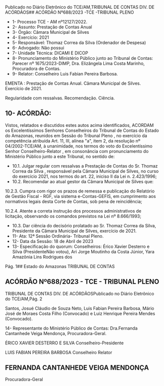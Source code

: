 Publicado  no  Diário  Eletrônico do TCE/AM,TRIBUNAL DE CONTAS DIV. DE ACÓRDÃOS## ACÓRDÃO Nº688/2023 -TCE -TRIBUNAL PLENO

- 1- Processo TCE - AM nº12127/2022.
- 2- Assunto: Prestação de Contas Anual
- 3- Órgão: Câmara Municipal de Silves
- 4- Exercício: 2021
- 5- Responsável: Thomaz Correa da Silva (Ordenador de Despesa)
- 6- Advogado: Não possui
- 7- Unidade Técnica: DICAMI E DICOP
- 8- Pronunciamento  do  Ministério  Público  junto  ao  Tribunal  de  Contas: Parecer  nº 1675/2023-DIMP, Dra. Elizângela Lima Costa Marinho, Procuradora de Contas.
- 9- Relator: Conselheiro Luis Fabian Pereira Barbosa.

EMENTA : Prestação  de  Contas  Anual. Câmara Municipal de Silves. Exercício de 2021.

Regularidade com ressalvas. Recomendação. Ciência.

## 10-  ACÓRDÃO:

Vistos, relatados e discutidos estes autos acima identificados, ACORDAM os Excelentíssimos Senhores Conselheiros do Tribunal de Contas do Estado do Amazonas, reunidos em Sessão do Tribunal Pleno , no exercício da competência atribuída Art. 11, III, alínea "a", item 2, da resolução nº 04/2002-TCE/AM, à unanimidade, nos termos do voto do  Excelentíssimo  Senhor  Conselheiro-Relator ,  em  consonância com  pronunciamento do Ministério Público junto a este Tribunal, no sentido de:

- 10.1. Julgar regular com ressalvas a Prestação de Contas do Sr. Thomaz Correa  da  Silva ,  responsável  pela  Câmara  Municipal  de  Silves,  no curso  do  exercício  2021,  nos  termos  do  art.  22,  iniciso  II  da  Lei  n. 2.423/1996;
- 10.2. Recomendar ao atual gestor da Câmara Municipal de Silves que:

10.2.3. Cumpra  com  rigor  os  prazos  de  remessa  e  publicação  do Relatório  de  Gestão  Fiscal  -  RGF,  via  sistema  e-Contas-GEFIS,  em cumprimento aos normativos legais desta Corte de Contas, sob pena de reincidência;

10.2.4.  Atente  a  correta  instrução  dos  processos  administrativos  de licitação, observando os comandos previstos na Lei nº 8.666/1993;

- 10.3. Dar ciência do decisório prolatado ao Sr. Thomaz  Correa  da Silva, Presidente da Câmara Municipal de Silves, exercício de 2021.
- 11-  Ata: 12ª Sessão Ordinária- Tribunal Pleno.
- 12-  Data da Sessão: 18 de Abril de 2023
- 13-  Especificação do quorum: Conselheiros: Érico Xavier Desterro e Silva (PresidenteNão votou), Ari Jorge Moutinho da Costa Júnior, Yara Amazônia Lins Rodrigues dos

Pág. 1## Estado do Amazonas TRIBUNAL DE CONTAS

## ACÓRDÃO Nº688/2023 - TCE - TRIBUNAL PLENO

TRIBUNAL DE CONTAS DIV. DE ACÓRDÃOSPublicado  no  Diário  Eletrônico do TCE/AM,Pág. 2

Santos,  Josué  Cláudio  de  Souza  Neto,  Luis  Fabian  Pereira  Barbosa,  Mário  José  de Moraes Costa Filho (Convocado) e Luiz Henrique Pereira Mendes (Convocado).

14-  Representante do Ministério Público de Contas: Dra.Fernanda Cantanhede Veiga Mendonça, Procuradora-Geral.

ÉRICO XAVIER DESTERRO E SILVA Conselheiro-Presidente

LUIS FABIAN PEREIRA BARBOSA Conselheiro Relator

## FERNANDA CANTANHEDE VEIGA MENDONÇA

Procuradora-Geral